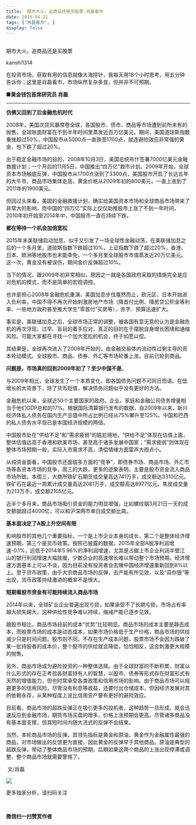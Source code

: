 ```yaml
---
title:  期市大火，追商品还是买股票-肖磊看市
date: 2016-04-21
tags: ["肖磊看市", ]
display: false
---
```



## 



期市大火，追商品还是买股票




kanshi1314




在投资市场，获取有用的信息就像大海捞针，我每天用18个小时思考，用五分钟告诉你；这里是肖磊看市，市场纵然复杂多变，但并非不可预期。


**■黄金钱包首席研究员 肖磊**

****

**仿佛又回到了后金融危机时代**

2008年，美国次贷风暴席卷全球，各国股市、债市、商品等市场遭到前所未有的抛售，全球账面财富在不到半年时间里蒸发近百万亿美元。期间，美国道琼斯指数重挫超过50%，中国股市从5000点一直跌至1700点，就连避险效应非常强的黄金，也下跌了超过20%。

出于稳定金融市场的目的，2008年10月3日，美国总统布什签署7000亿美元金融救援计划；一个月后的11月5日，中国推出“四万亿”救市计划。2009年开始，全球资本市场触底反弹，中国股市从1700点涨到了3300点，美国股市开启了长达五年的大牛市，商品市场集体走高，黄金价格从2009年初的800美元，一直上涨到了2011年的1900美元。

但回过头来看，美国的金融救援计划，确实给美国资本市场和全球商品市场带来了非常大的影响，而中国的“四万亿”实际上仅仅助推股市上涨了不到一年时间，2010年初开始至2014年中，中国股市一直在持续下跌。

**都在等待一个机会加倍宽松**

2015年末美联储启动加息，似乎又引发了一场全球性金融动荡，在美联储加息之后的一个多月里，道琼斯指数下跌超过10%，上证指数下跌了超过20%，香港、日本、欧洲等地股市也未能幸免，一个多月里全球股市市值蒸发近20万亿美元。这一次，黄金没有被误伤，期间金价反弹超过10%。

当下的情况，跟2009年初非常相似，原因之一就是各国政府采取的措施完全是应对危机的模式，而不是简单的宏观调控。

也许是担心2008年金融危机重演，美国加息步伐戛然而止，欧元区、日本开始进入负利率，中国不得不再次开始刺激房地产市场（降首付比例、降房贷公积金等利率、一些地方政府甚至推大学生“零首付”买房等），赤字、预算迅速扩大。

事实是，美联储加息之后，全球市场正常的调整，被各国有意无意的认为是金融危机的再次浮现，过早、盲目的着手应对，真正的目的在于摆脱自身增长困境和通缩风险。可能大家都在寻找一个加大宽松的机会，终于如愿以偿。

其结果是，全球再次进入了2009年开始的，由金融交易体内流动性过剩主导的资本轮动模式。全球股市、商品、债券、外汇等市场轮番上涨。目前已轮到商品。

**问题是，市场真的回到2009年初了？至少中国不是**。

与2009年相比，全球发生了一个本质变化，即各国债务问题不可同日而语。在低增长的大背景下，除了货币贬值，解决债务问题似乎没有更好的方法。

金融危机以来，全球近50个主要国家的政府、企业、家庭和金融公司债务增量相当于他们GDP总和的17%。根据国际清算银行发布的数据，自2009年以来，新兴经济体私人债务在国内生产总值中所占比例已经从75%攀升至125%。中国和巴西的私人债务水平现已是本国经济规模的两倍。

中国股市处在“供给不足”和“需求疲弱”的尴尬境地，“供给不足”体现在估值上面，整体估值远高于香港和欧美市场，甚至高于诸多发展中国家；“需求疲弱”则体现在整体市场预期一般，实际入市需求不高，清偿情绪方面雷声大雨点小。

从纯资金面看，中国股市还面临多方面的“竞争”，即债券市场、商品市场、外汇市场等各资本市场的竞争，周三的大跌，更多的迹象表明，主要是股市资金流入商品市场所致。本周三，大商所铁矿石期货成交量高达741万手，成交额达3310亿元。铁矿石在最近一周累计成交量高达2081万手，成交额高达8977亿元。焦炭成交量为213万手，成交额2105亿元。

近半个多月来，商品市场吸引资金的能力明显增强，比如螺纹钢3月21日一天的成交额就超过4000亿，可以和沪深两市单日成交额比肩。

**基本面决定了A股上升空间有限**

影响股市的其他几个重要指标，一个是上市企业本身的成长，第二个是整体经济增速预期，第三个是货币政策。按照已披露的数据，2015年全部A股净利润增速-0.1%，远低于2014年5.96%的净利润增速，尤其是占据上市企业利润半壁江山的银行利润增速大幅放缓，少数企业的高速增长难以带动整个市场预期。经济增速方面基本上可以不谈，因为目前没有投资者会去赌中国经济增速重新回到8%以上。至于货币政策，由于大宗商品市场的反弹，去产能有所见效，以及“蒜你狠”等出现，货币政策持续激进的概率不是很大。

**短期看股市资金有可能持续流入商品市场**

2014年以来，全球矿业企业普遍出现亏损，如果承受不了长期亏损，市场占有率越大损失越大，这种供给性竞争难以持续，缩减产能已逐步见效。

跟股市相比，商品市场目前的成本“优势”比较明显。商品市场的成本主要是静态成本，而股票市场的成本是动态成本，如果市场价格低于生产价格，商品市场的供给减少只是时间问题。股市则不同，不存在生产成本问题，股票市场不会因为跌破了某一批持股者的成本价，整个股市的供给就会降低，恰恰相反，这会刺激更大规模的抛售。

另外，商品市场成为避险投资的一种整体选择。由于全球财富的不断积累，财富以什么形式的存在正考验各财富持有人的智慧，以股市、债券等形式存在财富形式有天然的增值能力，但也时常承受各类政策和信用市场的影响。由于商品市场可以规避更多的信用风险，尽管没有利息等收益，还要付出仓储成本，但因经济发展对其的依赖永存，从某种程度上说比信用资产要有更好的避险效应。

目前看，商品市场的超跌反弹正在吸引更多的投机者，这种趋势一旦形成，就会迅速反应到金融市场，期货市场买盘的增多，价格上涨预期会更高。尽管诸多商品没有基本面支撑，但其短时间内随大流式的反弹不会结束。

当然，本轮商品市场的反弹，其领先指标是黄金和原油，黄金作为金融属性最强的商品，对市场做出的反馈更为直接，因此黄金的反弹早于其他商品。原油是典型的超跌反弹，带动了整体商品市场的预期，后期如果这两个商品的上涨出现停滞或调整，整个商品市场就需要警惕了。

&nbsp;文/肖磊



<img data-s="300,640" data-type="png" data-ratio="1" data-w="129" width="auto" src="http://mmbiz.qpic.cn/mmbiz/rIYcHn0KrPQCWdDvRhe1gDlicCPR4tLfkJlqtykonG2IFYBXT6NXzfPbyeL9pCv3tYcv1U9rsoueWCic7ibBa2Tjw/640?wx_fmt=png" style="box-sizing: border-box !important; word-wrap: break-word !important; width: auto !important; visibility: visible !important;"/>

更多独家分析，请扫码关注





&nbsp;




**微信扫一扫赞赏作者**